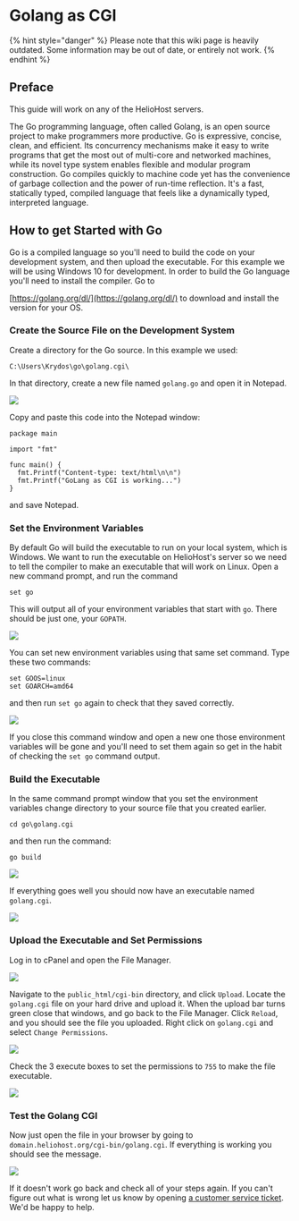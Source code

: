# Golang as CGI

{% hint style="danger" %}
Please note that this wiki page is heavily outdated. Some information may be out of date, or entirely not work.
{% endhint %}

## Preface

This guide will work on any of the HelioHost servers.

The Go programming language, often called Golang, is an open source project to make programmers more productive. Go is expressive, concise, clean, and efficient. Its concurrency mechanisms make it easy to write programs that get the most out of multi-core and networked machines, while its novel type system enables flexible and modular program construction. Go compiles quickly to machine code yet has the convenience of garbage collection and the power of run-time reflection. It's a fast, statically typed, compiled language that feels like a dynamically typed, interpreted language.

## How to get Started with Go

Go is a compiled language so you'll need to build the code on your development system, and then upload the executable. For this example we will be using Windows 10 for development. In order to build the Go language you'll need to install the compiler. Go to

[https://golang.org/dl/](https://golang.org/dl/) to download and install the version for your OS.

### Create the Source File on the Development System

Create a directory for the Go source. In this example we used:

```
C:\Users\Krydos\go\golang.cgi\
```

In that directory, create a new file named `golang.go` and open it in Notepad.

![](../.gitbook/assets/golang\_notepad.png)

Copy and paste this code into the Notepad window:

```
package main

import "fmt"

func main() {
  fmt.Printf("Content-type: text/html\n\n")
  fmt.Printf("GoLang as CGI is working...")
}
```

and save Notepad.

### Set the Environment Variables

By default Go will build the executable to run on your local system, which is Windows. We want to run the executable on HelioHost's server so we need to tell the compiler to make an executable that will work on Linux. Open a new command prompt, and run the command

```
set go
```

This will output all of your environment variables that start with `go`. There should be just one, your `GOPATH`.

![](../.gitbook/assets/set\_go.png)

You can set new environment variables using that same set command. Type these two commands:

```
set GOOS=linux
set GOARCH=amd64
```

and then run `set go` again to check that they saved correctly.

![](../.gitbook/assets/goos\_goarch.png)

If you close this command window and open a new one those environment variables will be gone and you'll need to set them again so get in the habit of checking the `set go` command output.

### Build the Executable

In the same command prompt window that you set the environment variables change directory to your source file that you created earlier.

```
cd go\golang.cgi
```

and then run the command:

```
go build
```

![](../.gitbook/assets/go\_build.png)

If everything goes well you should now have an executable named `golang.cgi`.

![](../.gitbook/assets/golang\_compiled.png)

### Upload the Executable and Set Permissions

Log in to cPanel and open the File Manager.

![](../.gitbook/assets/file\_manager.png)

Navigate to the `public_html/cgi-bin` directory, and click `Upload`. Locate the `golang.cgi` file on your hard drive and upload it. When the upload bar turns green close that windows, and go back to the File Manager. Click `Reload`, and you should see the file you uploaded. Right click on `golang.cgi` and select `Change Permissions`.

![](../.gitbook/assets/change\_permissions.png)

Check the 3 execute boxes to set the permissions to `755` to make the file executable.

![](../.gitbook/assets/755\_permissions.png)

### Test the Golang CGI

Now just open the file in your browser by going to `domain.heliohost.org/cgi-bin/golang.cgi`. If everything is working you should see the message.

![](../.gitbook/assets/golang\_working.png)

If it doesn't work go back and check all of your steps again. If you can't figure out what is wrong let us know by opening [a customer service ticket](https://www.helionet.org/index/forum/45-customer-service/). We'd be happy to help.
